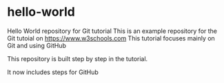 # hello-world
Hello World repository for Git tutorial
This is an example repository for the Git tutoial on https://www.w3schools.com
This tutorial focuses mainly on Git and using GitHub

This repository is built step by step in the tutorial.

It now includes steps for GitHub
